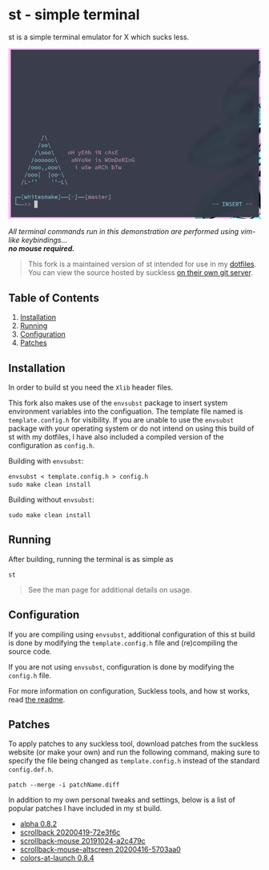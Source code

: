 # st - simple terminal
st is a simple terminal emulator for X which sucks less.

![a demonstration of my st build in practice with keybindings](demo.gif)

_All terminal commands run in this demonstration are performed using vim-like 
keybindings..._<br />_**no mouse required.**_

> This fork is a maintained version of st intended for use in my
> [dotfiles](https://github.com/bossley9/dotfiles). You can view the source
> hosted by suckless [on their own git server](https://git.suckless.org/st).

## Table of Contents
1. [Installation](#installation)
2. [Running](#running)
3. [Configuration](#configuration)
4. [Patches](#patches)

## Installation <a name="installation"></a>
In order to build st you need the `Xlib` header files.

This fork also makes use of the `envsubst` package to insert system environment variables
into the configuation. The template file named is `template.config.h` for visibility. If you 
are unable to use the `envsubst` package with your operating system or do not intend on 
using this build of st with my dotfiles, I have also included a compiled version of the 
configuration as `config.h`.

Building with `envsubst`:

    envsubst < template.config.h > config.h
    sudo make clean install

Building without `envsubst`:

    sudo make clean install

## Running <a name="running"></a>
After building, running the terminal is as simple as

    st

> See the man page for additional details on usage.

## Configuration <a name="configuration"></a>
If you are compiling using `envsubst`, additional configuration of this st build is done 
by modifying the `template.config.h` file and (re)compiling the source code.

If you are not using `envsubst`, configuration is done by modifying the `config.h` file.

For more information on configuration, Suckless tools, and how st works, 
read [the readme](https://git.suckless.org/st/file/README.html).

## Patches <a name="patches"></a>
To apply patches to any suckless tool, download patches from the suckless website (or make 
your own) and run the following command, making sure to specify the file being changed as 
`template.config.h` instead of the standard `config.def.h`.
```
patch --merge -i patchName.diff
```

In addition to my own personal tweaks and settings, below is a list of popular patches 
I have included in my st build.

- [alpha 0.8.2](https://st.suckless.org/patches/alpha)
- [scrollback 20200419-72e3f6c](https://st.suckless.org/patches/scrollback)
- [scrollback-mouse 20191024-a2c479c](https://st.suckless.org/patches/scrollback)
- [scrollback-mouse-altscreen 20200416-5703aa0](https://st.suckless.org/patches/scrollback)
- [colors-at-launch 0.8.4](https://st.suckless.org/patches/colors_at_launch)
